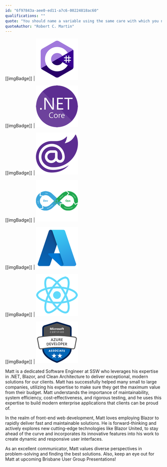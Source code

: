 ```yaml
---
id: "6f97843a-aee0-ed11-a7c6-00224818ac60"
qualifications: ""
quote: "You should name a variable using the same care with which you name a first-born child."
quoteAuthor: "Robert C. Martin"
---
```


[[imgBadge]]
| ![C#](../badges/Developer-c-sharp.png)

[[imgBadge]]
| ![.NET Core](../badges/Developer-dotnet-core.png)

[[imgBadge]]
| ![Blazor](../badges/Developer-blazor.png)

[[imgBadge]]
| ![Dev Ops](../badges/Developer-devops.png)

[[imgBadge]]
| ![Azure](../badges/Business-microsoft-azure.png)

[[imgBadge]]
| ![React](../badges/Developer-react.png)

[[imgBadge]]
| ![Microsoft Certified: Azure Developer Associate](../badges/Certification-microsoft-azure-developer-associate.png)

Matt is a dedicated Software Engineer at SSW who leverages his expertise in .NET, Blazor, and Clean Architecture to deliver exceptional, modern solutions for our clients. Matt has successfully helped many small to large companies, utilizing his expertise to make sure they get the maximum value from their budget. Matt understands the importance of maintainability, system efficiency, cost-effectiveness, and rigorous testing, and he uses this expertise to build modern enterprise applications that clients can be proud of.

In the realm of front-end web development, Matt loves employing Blazor to rapidly deliver fast and maintainable solutions. He is forward-thinking and actively explores new cutting-edge technologies like Blazor United, to stay ahead of the curve and incorporates its innovative features into his work to create dynamic and responsive user interfaces.

As an excellent communicator, Matt values diverse perspectives in problem-solving and finding the best solutions. Also, keep an eye out for Matt at upcoming Brisbane User Group Presentations!
